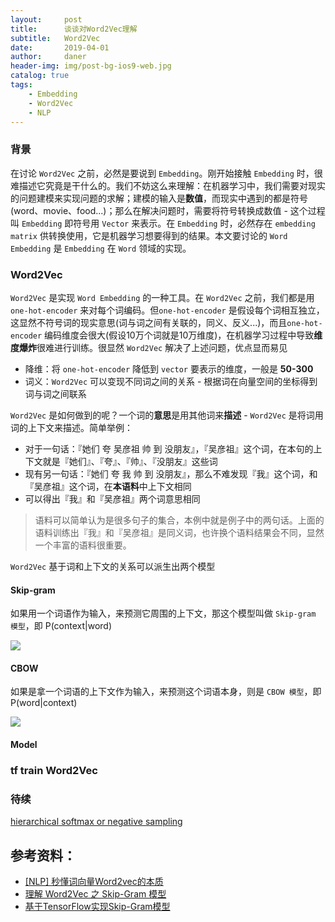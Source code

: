 ```yaml
---
layout:     post
title:      谈谈对Word2Vec理解
subtitle:   Word2Vec
date:       2019-04-01
author:     daner
header-img: img/post-bg-ios9-web.jpg
catalog: true
tags:
    - Embedding
    - Word2Vec
    - NLP
---
```


### 背景
 
在讨论 `Word2Vec` 之前，必然是要说到 `Embedding`。刚开始接触 `Embedding` 时，很难描述它究竟是干什么的。我们不妨这么来理解：在机器学习中，我们需要对现实的问题建模来实现问题的求解；建模的输入是**数值**，而现实中遇到的都是符号(word、movie、food...)；那么在解决问题时，需要将符号转换成数值 - 这个过程叫 `Embedding` 即符号用 `Vector` 来表示。在 `Embedding` 时，必然存在 `embedding matrix` 供转换使用，它是机器学习想要得到的结果。本文要讨论的 `Word Embedding` 是 `Embedding` 在 `Word` 领域的实现。

### Word2Vec

`Word2Vec` 是实现 `Word Embedding` 的一种工具。在 `Word2Vec` 之前，我们都是用 `one-hot-encoder` 来对每个词编码。但`one-hot-encoder` 是假设每个词相互独立，这显然不符号词的现实意思(词与词之间有关联的，同义、反义...)，而且`one-hot-encoder` 编码维度会很大(假设10万个词就是10万维度)，在机器学习过程中导致**维度爆炸**很难进行训练。很显然 `Word2Vec` 解决了上述问题，优点显而易见

- 降维：将 `one-hot-encoder` 降低到 `vector` 要表示的维度，一般是 **50-300**
- 词义：`Word2Vec` 可以变现不同词之间的关系 - 根据词在向量空间的坐标得到词与词之间联系

`Word2Vec` 是如何做到的呢？一个词的**意思**是用其他词来**描述** - `Word2Vec` 是将词用词的上下文来描述。简单举例：

- 对于一句话：『她们 夸 吴彦祖 帅 到 没朋友』，『吴彦祖』这个词，在本句的上下文就是『她们』、『夸』、『帅』、『没朋友』这些词
- 现有另一句话：『她们 夸 我 帅 到 没朋友』，那么不难发现『我』这个词，和『吴彦祖』这个词，在**本语料**中上下文相同
- 可以得出『我』和『吴彦祖』两个词意思相同

> 语料可以简单认为是很多句子的集合，本例中就是例子中的两句话。上面的语料训练出『我』和『吴彦祖』是同义词，也许换个语料结果会不同，显然一个丰富的语料很重要。

`Word2Vec` 基于词和上下文的关系可以派生出两个模型

#### Skip-gram

如果用一个词语作为输入，来预测它周围的上下文，那这个模型叫做 `Skip-gram 模型`，即 P(context\|word)

![](https://vendanner.github.io/img/NLP/Skip-Gram.png)

#### CBOW

如果是拿一个词语的上下文作为输入，来预测这个词语本身，则是 `CBOW 模型`，即P(word\|context)

![](https://vendanner.github.io/img/NLP/CBOW.png)

#### Model


### tf train Word2Vec


### 待续
[hierarchical softmax or negative sampling](https://www.bilibili.com/video/av41393758/?p=2)


## 参考资料：
 - [[NLP] 秒懂词向量Word2vec的本质](https://mp.weixin.qq.com/s/aeoFx6sIX6WNch51XRF5sg)
 - [理解 Word2Vec 之 Skip-Gram 模型](https://zhuanlan.zhihu.com/p/27234078)
 - [基于TensorFlow实现Skip-Gram模型](https://zhuanlan.zhihu.com/p/27296712)
